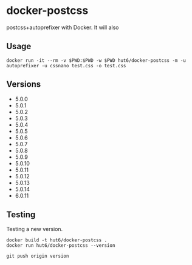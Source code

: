 # docker-postcss

postcss+autoprefixer with Docker. It will also

## Usage

    docker run -it --rm -v $PWD:$PWD -w $PWD hut6/docker-postcss -m -u autoprefixer -u cssnano test.css -o test.css

## Versions
 - 5.0.0
 - 5.0.1
 - 5.0.2
 - 5.0.3
 - 5.0.4
 - 5.0.5
 - 5.0.6
 - 5.0.7
 - 5.0.8
 - 5.0.9
 - 5.0.10
 - 5.0.11
 - 5.0.12
 - 5.0.13
 - 5.0.14
 - 6.0.11

## Testing

Testing a new version.

    docker build -t hut6/docker-postcss .
    docker run hut6/docker-postcss --version

    git push origin version
    